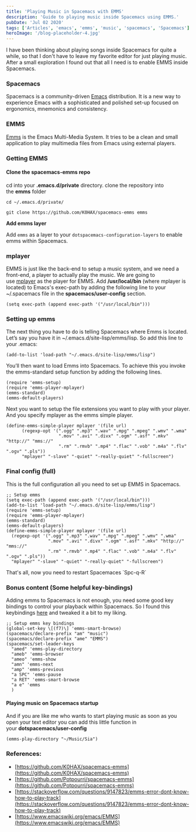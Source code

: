 ```yaml
---
title: 'Playing Music in Spacemacs with EMMS'
description: 'Guide to playing music inside Spacemacs using EMMS.'
pubDate: 'Jul 02 2020'
tags: ['Articles', 'emacs', 'emms', 'music', 'spacemacs', 'Spacemacs']
heroImage: '/blog-placeholder-4.jpg'
---
```


I have been thinking about playing songs inside Spacemacs for quite a while, so that I don't have to leave my favorite editor for just playing music. After a small exploration I found out that all I need is to enable EMMS inside Spacemacs.

### Spacemacs

Spacemacs is a community-driven [Emacs](https://www.gnu.org/software/emacs/) distribution. It is a new way to experience Emacs with a sophisticated and polished set-up focused on ergonomics, mnemonics and consistency.

### EMMS

[Emms](https://www.gnu.org/software/emms/) is the Emacs Multi-Media System. It tries to be a clean and small application to play multimedia files from Emacs using external players.

### Getting EMMS

#### Clone the spacemacs-emms repo

cd into your **.emacs.d/private** directory. clone the repository into the **emms** folder

```
cd ~/.emacs.d/private/ 

git clone https://github.com/K0HAX/spacemacs-emms emms

```

**Add emms layer**

Add `emms` as a layer to your `dotspacemacs-configuration-layers` to enable emms within Spacemacs.

### mplayer

EMMS is just like the back-end to setup a music system, and we need a front-end, a player to actually play the music. We are going to use [mplayer](http://www.mplayerhq.hu/) as the player for EMMS. Add **/usr/local/bin** (where mplayer is located) to Emacs's exec-path by adding the following line to your ~/.spacemacs file in the **spacemacs/user-config** section.

```
(setq exec-path (append exec-path '("/usr/local/bin")))
```

### Setting up emms

The next thing you have to do is telling Spacemacs where Emms is located. Let’s say you have it in ~/.emacs.d/site-lisp/emms/lisp. So add this line to your .emacs:

```
(add-to-list 'load-path "~/.emacs.d/site-lisp/emms/lisp")

```

You’ll then want to load Emms into Spacemacs. To achieve this you invoke the emms-standard setup function by adding the following lines.

```
(require 'emms-setup)
(require 'emms-player-mplayer)
(emms-standard)
(emms-default-players)
```

Next you want to setup the file extensions you want to play with your player. And you specify mplayer as the emms simple player.

```
(define-emms-simple-player mplayer '(file url)
      (regexp-opt '(".ogg" ".mp3" ".wav" ".mpg" ".mpeg" ".wmv" ".wma"
                    ".mov" ".avi" ".divx" ".ogm" ".asf" ".mkv" "http://" "mms://"
                    ".rm" ".rmvb" ".mp4" ".flac" ".vob" ".m4a" ".flv" ".ogv" ".pls"))
      "mplayer" "-slave" "-quiet" "-really-quiet" "-fullscreen")

```

### Final config (full)

This is the full configuration all you need to set up EMMS in Spacemacs.

```
;; Setup emms
(setq exec-path (append exec-path '("/usr/local/bin")))
(add-to-list 'load-path "~/.emacs.d/site-lisp/emms/lisp")
(require 'emms-setup)
(require 'emms-player-mplayer)
(emms-standard)
(emms-default-players)
(define-emms-simple-player mplayer '(file url)
  (regexp-opt '(".ogg" ".mp3" ".wav" ".mpg" ".mpeg" ".wmv" ".wma"
                ".mov" ".avi" ".divx" ".ogm" ".asf" ".mkv" "http://" "mms://"
                ".rm" ".rmvb" ".mp4" ".flac" ".vob" ".m4a" ".flv" ".ogv" ".pls"))
  "mplayer" "-slave" "-quiet" "-really-quiet" "-fullscreen")

```

That's all, now you need to restart Spacemaces \`Spc-q-R\`

### Bonus content (Some helpful key-bindings)

Adding emms to Spacemacs is not enough, you need some good key bindings to control your playback within Spacemacs. So I found this keybindings [here](https://github.com/Potpourri/spacemacs-emms) and tweaked it a bit to my liking.

```
;; Setup emms key bindings
(global-set-key \[(f7)\] 'emms-smart-browse)
(spacemacs/declare-prefix "am" "music")
(spacemacs/declare-prefix "ame" "EMMS")
(spacemacs/set-leader-keys
  "amed" 'emms-play-directory
  "ameb" 'emms-browser
  "ameo" 'emms-show
  "amn" 'emms-next
  "amp" 'emms-previous
  "a SPC" 'emms-pause
  "a RET" 'emms-smart-browse
  "a e" 'emms
  )

```

#### Playing music on Spacemacs startup

And if you are like me who wants to start playing music as soon as you open your text editor you can add this little function in your **dotspacemacs/user-config**

```
(emms-play-directory "~/Music/Sia")

```

### References:

*   [https://github.com/K0HAX/spacemacs-emms](https://github.com/K0HAX/spacemacs-emms)
*   [https://github.com/Potpourri/spacemacs-emms](https://github.com/Potpourri/spacemacs-emms)
*   [https://stackoverflow.com/questions/9147823/emms-error-dont-know-how-to-play-track](https://stackoverflow.com/questions/9147823/emms-error-dont-know-how-to-play-track)
*   [https://www.emacswiki.org/emacs/EMMS](https://www.emacswiki.org/emacs/EMMS)